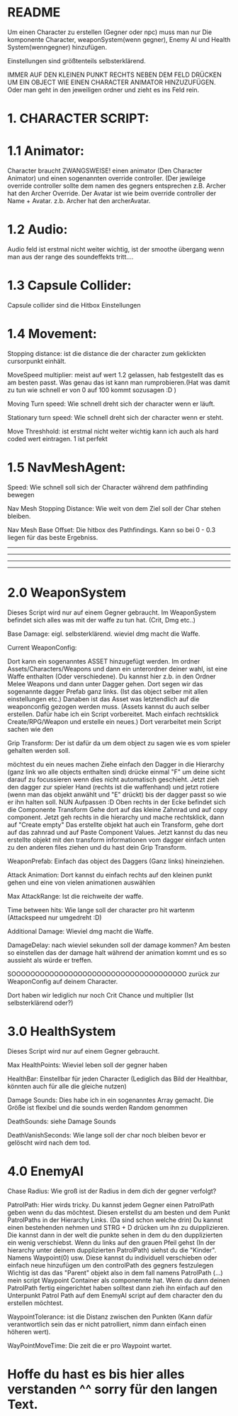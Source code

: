 # README

Um einen Character zu erstellen (Gegner oder npc) muss man nur Die komponente 
Character,
weaponSystem(wenn gegner),
Enemy AI und 
Health System(wenngegner)
hinzufügen.

Einstellungen sind größtenteils selbsterklärend. 

IMMER AUF DEN KLEINEN PUNKT RECHTS NEBEN DEM FELD DRÜCKEN UM EIN OBJECT WIE EINEN CHARACTER ANIMATOR HINZUZUFÜGEN. 
Oder man geht in den jeweiligen ordner und zieht es ins Feld rein.

# 1. CHARACTER SCRIPT:

# 1.1 Animator:
Character braucht ZWANGSWEISE! einen animator (Den Character Animator) und einen sogenannten override controller. (Der jewileige override controller sollte dem namen des gegners entsprechen z.B. Archer hat den Archer Override.
Der Avatar ist wie beim override controller der Name + Avatar. z.b. Archer hat den archerAvatar.

# 1.2 Audio:
Audio feld ist erstmal nicht weiter wichtig, ist der smoothe übergang wenn man aus der range des soundeffekts tritt....

# 1.3 Capsule Collider:
Capsule collider sind die Hitbox Einstellungen

# 1.4 Movement:
Stopping distance:
ist die distance die der character zum geklickten cursorpunkt einhält.

MoveSpeed multiplier:
meist auf wert 1.2 gelassen, hab festgestellt das es am besten passt. Was genau das ist kann man rumprobieren.(Hat was damit zu tun wie schnell er von 0 auf 100 kommt sozusagen :D    )

Moving Turn speed:
Wie schnell dreht sich der character wenn er läuft.

Stationary turn speed:
Wie schnell dreht sich der character wenn er steht.

Move Threshhold:
ist erstmal nicht weiter wichtig kann ich auch als hard coded wert eintragen. 1 ist perfekt

# 1.5 NavMeshAgent:
Speed:
Wie schnell soll sich der Character während dem pathfinding bewegen

Nav Mesh Stopping Distance:
Wie weit von dem Ziel soll der Char stehen bleiben.

Nav Mesh Base Offset:
Die hitbox des Pathfindings. Kann so bei 0 - 0.3 liegen für das beste Ergebniss.
________________________________________________________________________________________________________________________________________
________________________________________________________________________________________________________________________________________
________________________________________________________________________________________________________________________________________
________________________________________________________________________________________________________________________________________
# 2.0 WeaponSystem
Dieses Script wird nur auf einem Gegner gebraucht.
Im WeaponSystem befindet sich alles was mit der waffe zu tun hat. (Crit, Dmg etc..)

Base Damage:
eigl. selbsterklärend. wieviel dmg macht die Waffe.

Current WeaponConfig:

Dort kann ein sogenanntes ASSET hinzugefügt werden. 
Im ordner Assets/Characters/Weapons
und dann ein unterordner deiner wahl, ist eine Waffe enthalten (Oder verschiedene).
Du kannst hier z.b. in den Ordner Melee Weapons und dann unter Dagger gehen.
Dort segen wir das sogenannte dagger Prefab ganz links. (Ist das object selber mit allen einstellungen etc.)
Danaben ist das Asset was letztendlich auf die weaponconfig gezogen werden muss.
(Assets kannst du auch selber erstellen. Dafür habe ich ein Script vorbereitet. Mach einfach rechtsklick Create/RPG/Weapon
und erstelle ein neues.)
Dort verarbeitet mein Script sachen wie den 

Grip Transform:
Der ist dafür da um dem object zu sagen wie es vom spieler gehalten werden soll.

möchtest du ein neues machen Ziehe einfach den Dagger in die Hierarchy (ganz link wo alle objects enthalten sind)
drücke einmal "F" um deine sicht darauf zu focussieren wenn dies nicht automatisch geschieht.
Jetzt zieh den dagger zur spieler Hand (rechts ist die waffenhand) und
jetzt rotiere (wenn man das objekt anwählt und "E" drückt) bis der dagger passt so wie er ihn halten soll.
NUN Aufpassen :D
Oben rechts in der Ecke befindet sich die Componente Transform Gehe dort auf das kleine Zahnrad und auf copy component.
Jetzt geh rechts in die hierarchy und mache rechtsklick, dann auf "Create empty"
Das erstellte objekt hat auch ein Transform, gehe dort auf das zahnrad und auf Paste Component Values.
Jetzt kannst du das neu erstellte objekt mit den transform informationen vom dagger einfach unten zu den anderen files ziehen und du hast dein Grip Transform.

WeaponPrefab:
Einfach das object des Daggers (Ganz links) hineinziehen.

Attack Animation:
Dort kannst du einfach rechts auf den kleinen punkt gehen und eine von vielen animationen auswählen

Max AttackRange:
Ist die reichweite der waffe.

Time between hits:
Wie lange soll der character pro hit wartenm (Attackspeed nur umgedreht :D)

Additional Damage:
Wieviel dmg macht die Waffe.

DamageDelay:
nach wieviel sekunden soll der damage kommen? Am besten so einstellen das der damage halt während der animation kommt und es so aussieht als würde er treffen.

SOOOOOOOOOOOOOOOOOOOOOOOOOOOOOOOOOOOOO
zurück zur WeaponConfig auf deinem Character.

Dort haben wir lediglich nur noch Crit Chance und multiplier (Ist selbsterklärend oder?)

# 3.0 HealthSystem
Dieses Script wird nur auf einem Gegner gebraucht.

Max HealthPoints:
Wieviel leben soll der gegner haben

HealthBar:
Einstellbar für jeden Character (Lediglich das Bild der Healthbar, könnten auch für alle die gleiche nutzen)

Damage Sounds:
Dies habe ich in ein sogenanntes Array gemacht. Die Größe ist flexibel und die sounds werden Random genommen

DeathSounds:
siehe Damage Sounds

DeathVanishSeconds:
Wie lange soll der char noch bleiben bevor er gelöscht wird nach dem tod.

# 4.0 EnemyAI

Chase Radius:
Wie groß ist der Radius in dem dich der gegner verfolgt?

PatrolPath:
Hier wirds tricky.
Du kannst jedem Gegner einen PatrolPath geben wenn du das möchtest.
Diesen erstellst du am besten und dem Punkt PatrolPaths in der Hierarchy Links. (Da sind schon welche drin)
Du kannst einen bestehenden nehmen und STRG + D drücken um ihn zu duipplizieren.
Die kannst dann in der welt die punkte sehen in dem du den dupplizierten ein wenig verschiebst.
Wenn du links auf den grauen Pfeil gehst (In der hierarchy unter deinem dupplizierten PatrolPath) siehst du die "Kinder".
Namens Waypoint(0) usw. 
Diese kannst du individuell verschieben oder einfach neue hinzufügen um den controlPath des gegners festzulegen
Wichtig ist das das "Parent" objekt also in dem fall namens PatrolPath (...) mein script Waypoint Container als componennte hat.
Wenn du dann deinen PatrolPath fertig eingerichtet haben solltest dann zieh ihn einfach auf den Unterpunkt Patrol Path auf dem
EnemyAI script auf dem character den du erstellen möchtest.

WaypointTolerance:
ist die Distanz zwischen den Punkten (Kann dafür verantwortlich sein das er nicht patrolliert, nimm dann einfach einen höheren wert).

WayPointMoveTime:
Die zeit die er pro Waypoint wartet.

# Hoffe du hast es bis hier alles verstanden ^^ sorry für den langen Text.

